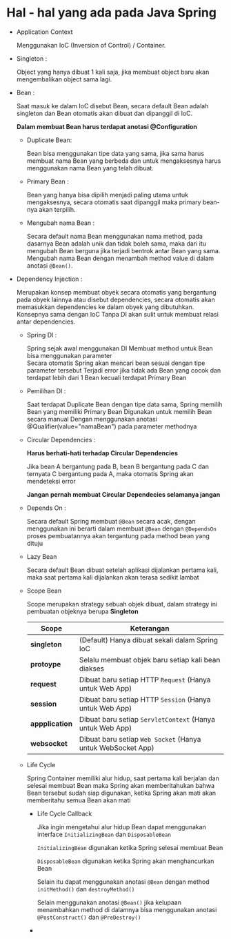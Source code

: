 # Hal - hal yang ada pada Java Spring

- Application Context

  Menggunakan IoC (Inversion of Control) / Container.

- Singleton :

  Object yang hanya dibuat 1 kali saja, jika membuat object baru akan mengembalikan object sama lagi.

- Bean :

  Saat masuk ke dalam IoC disebut Bean, secara default Bean adalah singleton dan Bean otomatis akan dibuat dan dipanggil di IoC.

  **Dalam membuat Bean harus terdapat anotasi @Configuration**

  - Duplicate Bean:

    Bean bisa menggunakan tipe data yang sama, jika sama harus membuat nama Bean yang berbeda dan untuk mengaksesnya harus menggunakan nama Bean yang telah dibuat.

  - Primary Bean :

    Bean yang hanya bisa dipilih menjadi paling utama untuk mengaksesnya, secara otomatis saat dipanggil maka primary bean-nya akan terpilih.

  - Mengubah nama Bean :

    Secara default nama Bean menggunakan nama method, pada dasarnya Bean adalah unik dan tidak boleh sama, maka dari itu mengubah Bean berguna jika terjadi bentrok antar Bean yang sama. Mengubah nama Bean dengan menambah method value di dalam anotasi `@Bean()`.

- Dependency Injection :

  Merupakan konsep membuat obyek secara otomatis yang bergantung pada obyek lainnya atau disebut dependencies, secara otomatis akan memasukkan dependencies ke dalam obyek yang dibutuhkan.
  Konsepnya sama dengan IoC
  Tanpa DI akan sulit untuk membuat relasi antar dependencies.

  - Spring DI :

    Spring sejak awal menggunakan DI
    Membuat method untuk Bean bisa menggunakan parameter  
    Secara otomatis Spring akan mencari bean sesuai dengan tipe parameter tersebut
    Terjadi error jika tidak ada Bean yang cocok dan terdapat lebih dari 1 Bean kecuali terdapat Primary Bean

  - Pemilihan DI :

    Saat terdapat Duplicate Bean dengan tipe data sama, Spring memilih Bean yang memiliki Primary Bean
    Digunakan untuk memilih Bean secara manual
    Dengan menggunakan anotasi @Qualifier(value="namaBean") pada parameter methodnya

  - Circular Dependencies :

    **Harus berhati-hati terhadap Circular Dependencies**

    Jika bean A bergantung pada B, bean B bergantung pada C dan ternyata C bergantung pada A, maka otomatis Spring akan mendeteksi error

    **Jangan pernah membuat Circular Dependecies selamanya jangan**

  - Depends On :

    Secara default Spring membuat `@Bean` secara acak, dengan menggunakan ini berarti dalam membuat `@Bean` dengan `@DependsOn` proses pembuatannya akan tergantung pada method bean yang dituju

  - Lazy Bean

    Secara default Bean dibuat setelah aplikasi dijalankan pertama kali, maka saat pertama kali dijalankan akan terasa sedikit lambat

  - Scope Bean

    Scope merupakan strategy sebuah objek dibuat, dalam strategy ini pembuatan objeknya berupa **Singleton**

    | **Scope**        | **Keterangan**                                              |
    | ---------------- | ----------------------------------------------------------- |
    | **singleton**    | (Default) Hanya dibuat sekali dalam Spring IoC              |
    | **protoype**     | Selalu membuat objek baru setiap kali bean diakses          |
    | **request**      | Dibuat baru setiap HTTP `Request` (Hanya untuk Web App)     |
    | **session**      | Dibuat baru setiap HTTP `Session` (Hanya untuk Web App)     |
    | **appplication** | Dibuat baru setiap `ServletContext` (Hanya untuk Web App)   |
    | **websocket**    | Dibuat baru setiap `Web Socket` (Hanya untuk WebSocket App) |

  - Life Cycle

    Spring Container memiliki alur hidup, saat pertama kali berjalan dan selesai membuat Bean maka Spring akan memberitahukan bahwa Bean tersebut sudah siap digunakan, ketika Spring akan mati akan memberitahu semua Bean akan mati

    - Life Cycle Callback

      Jika ingin mengetahui alur hidup Bean dapat menggunakan interface `InitializingBean` dan `DisposableBean`

      `InitializingBean` digunakan ketika Spring selesai membuat Bean

      `DisposableBean` digunakan ketika Spring akan menghancurkan Bean

      Selain itu dapat menggunakan anotasi `@Bean` dengan method `initMethod()` dan `destroyMethod()`

      Selain menggunakan anotasi `@Bean()` jika kelupaan menambahkan method di dalamnya bisa menggunakan anotasi `@PostConstruct()` dan `@PreDestroy()`

    -
